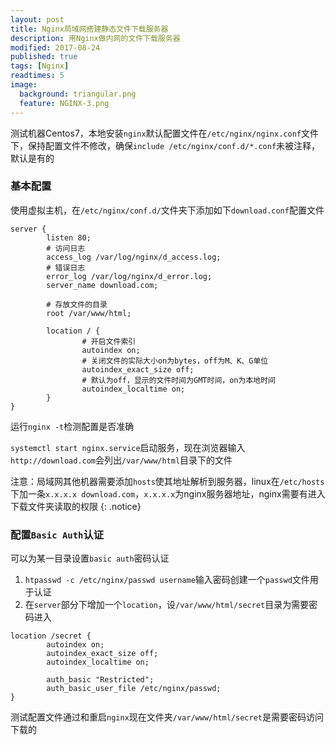 ```yaml
---
layout: post
title: Nginx局域网搭建静态文件下载服务器
description: 用Nginx做内网的文件下载服务器
modified: 2017-08-24
published: true
tags: [Nginx]
readtimes: 5
image:
  background: triangular.png
  feature: NGINX-3.png
---
```


测试机器Centos7，本地安装`nginx`默认配置文件在`/etc/nginx/nginx.conf`文件下，保持配置文件不修改，确保`include /etc/nginx/conf.d/*.conf`未被注释，默认是有的

###  基本配置

使用虚拟主机，在`/etc/nginx/conf.d/`文件夹下添加如下`download.conf`配置文件

```shell
server {
        listen 80;
        # 访问日志
        access_log /var/log/nginx/d_access.log;
        # 错误日志
        error_log /var/log/nginx/d_error.log;
        server_name download.com;

        # 存放文件的目录
        root /var/www/html;
        
        location / {
                # 开启文件索引
                autoindex on;
                # 关闭文件的实际大小on为bytes，off为M、K、G单位
                autoindex_exact_size off;
                # 默认为off，显示的文件时间为GMT时间，on为本地时间
                autoindex_localtime on;
        }
}
```

运行`nginx -t`检测配置是否准确

`systemctl start nginx.service`启动服务，现在浏览器输入`http://download.com`会列出`/var/www/html`目录下的文件

注意：局域网其他机器需要添加`hosts`使其地址解析到服务器，linux在`/etc/hosts`下加一条`x.x.x.x download.com`，`x.x.x.x`为nginx服务器地址，nginx需要有进入下载文件夹读取的权限
{: .notice}

### 配置`Basic Auth`认证

可以为某一目录设置`basic auth`密码认证

1. `htpasswd -c /etc/nginx/passwd username`输入密码创建一个`passwd`文件用于认证
2.  在`server`部分下增加一个`location`，设`/var/www/html/secret`目录为需要密码进入


```shell
location /secret {
        autoindex on;
        autoindex_exact_size off;
        autoindex_localtime on;

        auth_basic "Restricted";
        auth_basic_user_file /etc/nginx/passwd;
}
```
        
测试配置文件通过和重启`nginx`现在文件夹`/var/www/html/secret`是需要密码访问下载的

